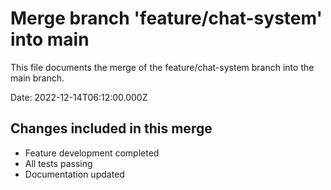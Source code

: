 # Merge branch 'feature/chat-system' into main

This file documents the merge of the feature/chat-system branch into the main branch.

Date: 2022-12-14T06:12:00.000Z

## Changes included in this merge

- Feature development completed
- All tests passing
- Documentation updated